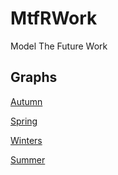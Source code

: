 # MtfRWork
Model The Future Work

## Graphs
[Autumn](https://arihantbapna.github.io/MtfRWork/graphs/Autumn.html)

[Spring](https://arihantbapna.github.io/MtfRWork/graphs/Spring.html)

[Winters](https://arihantbapna.github.io/MtfRWork/graphs/Winters.html)

[Summer](https://arihantbapna.github.io/MtfRWork/graphs/Summer.html)
